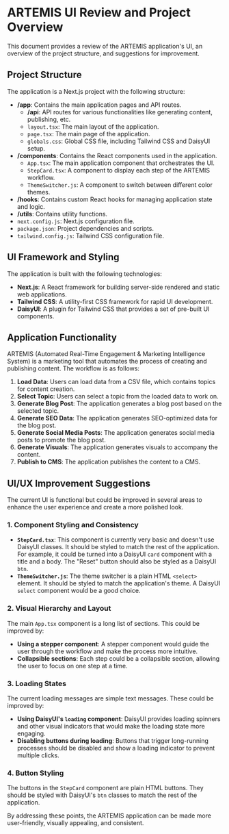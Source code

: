 # ARTEMIS UI Review and Project Overview

This document provides a review of the ARTEMIS application's UI, an overview of the project structure, and suggestions for improvement.

## Project Structure

The application is a Next.js project with the following structure:

-   **/app**: Contains the main application pages and API routes.
    -   **/api**: API routes for various functionalities like generating content, publishing, etc.
    -   `layout.tsx`: The main layout of the application.
    -   `page.tsx`: The main page of the application.
    -   `globals.css`: Global CSS file, including Tailwind CSS and DaisyUI setup.
-   **/components**: Contains the React components used in the application.
    -   `App.tsx`: The main application component that orchestrates the UI.
    -   `StepCard.tsx`: A component to display each step of the ARTEMIS workflow.
    -   `ThemeSwitcher.js`: A component to switch between different color themes.
-   **/hooks**: Contains custom React hooks for managing application state and logic.
-   **/utils**: Contains utility functions.
-   `next.config.js`: Next.js configuration file.
-   `package.json`: Project dependencies and scripts.
-   `tailwind.config.js`: Tailwind CSS configuration file.

## UI Framework and Styling

The application is built with the following technologies:

-   **Next.js**: A React framework for building server-side rendered and static web applications.
-   **Tailwind CSS**: A utility-first CSS framework for rapid UI development.
-   **DaisyUI**: A plugin for Tailwind CSS that provides a set of pre-built UI components.

## Application Functionality

ARTEMIS (Automated Real-Time Engagement & Marketing Intelligence System) is a marketing tool that automates the process of creating and publishing content. The workflow is as follows:

1.  **Load Data**: Users can load data from a CSV file, which contains topics for content creation.
2.  **Select Topic**: Users can select a topic from the loaded data to work on.
3.  **Generate Blog Post**: The application generates a blog post based on the selected topic.
4.  **Generate SEO Data**: The application generates SEO-optimized data for the blog post.
5.  **Generate Social Media Posts**: The application generates social media posts to promote the blog post.
6.  **Generate Visuals**: The application generates visuals to accompany the content.
7.  **Publish to CMS**: The application publishes the content to a CMS.

## UI/UX Improvement Suggestions

The current UI is functional but could be improved in several areas to enhance the user experience and create a more polished look.

### 1. Component Styling and Consistency

-   **`StepCard.tsx`**: This component is currently very basic and doesn't use DaisyUI classes. It should be styled to match the rest of the application. For example, it could be turned into a DaisyUI `card` component with a title and a body. The "Reset" button should also be styled as a DaisyUI `btn`.
-   **`ThemeSwitcher.js`**: The theme switcher is a plain HTML `<select>` element. It should be styled to match the application's theme. A DaisyUI `select` component would be a good choice.

### 2. Visual Hierarchy and Layout

The main `App.tsx` component is a long list of sections. This could be improved by:

-   **Using a stepper component**: A stepper component would guide the user through the workflow and make the process more intuitive.
-   **Collapsible sections**: Each step could be a collapsible section, allowing the user to focus on one step at a time.

### 3. Loading States

The current loading messages are simple text messages. These could be improved by:

-   **Using DaisyUI's `loading` component**: DaisyUI provides loading spinners and other visual indicators that would make the loading state more engaging.
-   **Disabling buttons during loading**: Buttons that trigger long-running processes should be disabled and show a loading indicator to prevent multiple clicks.

### 4. Button Styling

The buttons in the `StepCard` component are plain HTML buttons. They should be styled with DaisyUI's `btn` classes to match the rest of the application.

By addressing these points, the ARTEMIS application can be made more user-friendly, visually appealing, and consistent.
